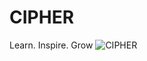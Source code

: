 # CIPHER
Learn. Inspire. Grow
![CIPHER](https://user-images.githubusercontent.com/105019751/167026029-cf2a7f12-fa83-4cb8-810c-0a865e28d8de.jpg)
